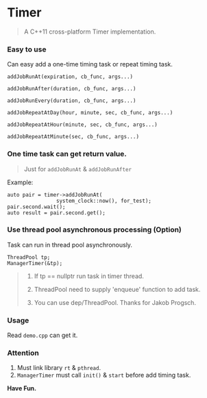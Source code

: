 # Timer

> A C++11 cross-platform Timer implementation.

### Easy to use

Can easy add a one-time timing task or repeat timing task.

`addJobRunAt(expiration, cb_func, args...)`

`addJobRunAfter(duration, cb_func, args...)`

`addJobRunEvery(duration, cb_func, args...)`

`addJobRepeatAtDay(hour, minute, sec, cb_func, args...)`

`addJobRepeatAtHour(minute, sec, cb_func, args...)`

`addJobRepeatAtMinute(sec, cb_func, args...)`

### One time task can get return value.

> Just for `addJobRunAt` & `addJobRunAfter`

Example:

```
auto pair = timer->addJobRunAt(
                system_clock::now(), for_test);
pair.second.wait();
auto result = pair.second.get();
```

### Use thread pool asynchronous processing (Option)

Task can run in thread pool asynchronously.

```
ThreadPool tp;
ManagerTimer(&tp);
```

> 1. If tp == nullptr run task in timer thread.
>
> 2. ThreadPool need to supply 'enqueue' function to add task.
> 
> 3. You can use dep/ThreadPool. Thanks for Jakob Progsch.

### Usage

Read `demo.cpp` can get it.

### Attention

1. Must link library `rt` & `pthread`.
2. `ManagerTimer` must call `init()` & `start` before add timing task.

**Have Fun.**